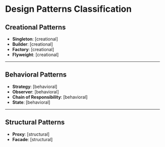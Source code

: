 # Design Patterns Classification

## Creational Patterns
- **Singleton**: [creational]
- **Builder**: [creational]
- **Factory**: [creational]
- **Flyweight**: [creational]

---

## Behavioral Patterns
- **Strategy**: [behavioral]
- **Observer**: [behavioral]
- **Chain of Responsibility**: [behavioral]
- **State**: [behavioral]

---

## Structural Patterns
- **Proxy**: [structural]
- **Facade**: [structural]